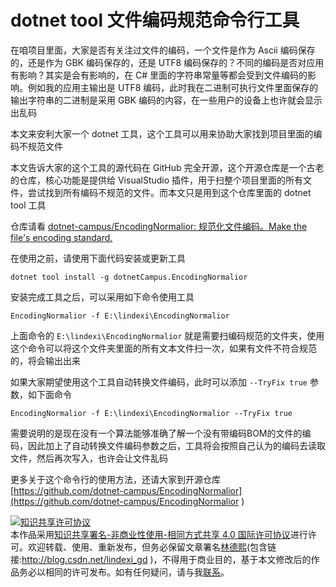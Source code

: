 # dotnet tool 文件编码规范命令行工具

在咱项目里面，大家是否有关注过文件的编码，一个文件是作为 Ascii 编码保存的，还是作为 GBK 编码保存的，还是 UTF8 编码保存的？不同的编码是否对应用有影响？其实是会有影响的，在 C# 里面的字符串常量等都会受到文件编码的影响。例如我的应用主输出是 UTF8 编码，此时我在二进制可执行文件里面保存的输出字符串的二进制是采用 GBK 编码的内容，在一些用户的设备上也许就会显示出乱码

本文来安利大家一个 dotnet 工具，这个工具可以用来协助大家找到项目里面的编码不规范文件

<!--more-->
<!-- CreateTime:2020/10/17 17:40:13 -->



本文告诉大家的这个工具的源代码在 GitHub 完全开源，这个开源仓库是一个古老的仓库，核心功能是提供给 VisualStudio 插件，用于扫整个项目里面的所有文件，尝试找到所有编码不规范的文件。而本文只是用到这个仓库里面的 dotnet tool 工具

仓库请看 [dotnet-campus/EncodingNormalior: 规范化文件编码。Make the file's encoding standard.](https://github.com/dotnet-campus/EncodingNormalior )

在使用之前，请使用下面代码安装或更新工具

```
dotnet tool install -g dotnetCampus.EncodingNormalior
```

安装完成工具之后，可以采用如下命令使用工具

```
EncodingNormalior -f E:\lindexi\EncodingNormalior
```

上面命令的 `E:\lindexi\EncodingNormalior` 就是需要扫编码规范的文件夹，使用这个命令可以将这个文件夹里面的所有文本文件扫一次，如果有文件不符合规范的，将会输出出来

如果大家期望使用这个工具自动转换文件编码，此时可以添加 `--TryFix true` 参数，如下面命令

```
EncodingNormalior -f E:\lindexi\EncodingNormalior --TryFix true
```

需要说明的是现在没有一个算法能够准确了解一个没有带编码BOM的文件的编码，因此加上了自动转换文件编码参数之后，工具将会按照自己认为的编码去读取文件，然后再次写入，也许会让文件乱码

更多关于这个命令行的使用方法，还请大家到开源仓库 [https://github.com/dotnet-campus/EncodingNormalior](https://github.com/dotnet-campus/EncodingNormalior )

<a rel="license" href="http://creativecommons.org/licenses/by-nc-sa/4.0/"><img alt="知识共享许可协议" style="border-width:0" src="https://licensebuttons.net/l/by-nc-sa/4.0/88x31.png" /></a><br />本作品采用<a rel="license" href="http://creativecommons.org/licenses/by-nc-sa/4.0/">知识共享署名-非商业性使用-相同方式共享 4.0 国际许可协议</a>进行许可。欢迎转载、使用、重新发布，但务必保留文章署名[林德熙](http://blog.csdn.net/lindexi_gd)(包含链接:http://blog.csdn.net/lindexi_gd )，不得用于商业目的，基于本文修改后的作品务必以相同的许可发布。如有任何疑问，请与我[联系](mailto:lindexi_gd@163.com)。  
